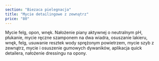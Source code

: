 ```yaml
---
section: "Biezaca pielegnacja"
title: "Mycie detailingowe z zewnątrz"
price: "80"
---
```


Mycie felg, opon, wnęk. Nałożenie piany aktywnej o neutralnym pH, płukanie, mycie ręczne szamponem na dwa wiadra, osuszanie lakieru, wnęk, felg, usuwanie resztek wody sprężonym powietrzem, mycie szyb z zewnątrz, mycie i osuszenie gumowych dywaników, aplikacja quick detailera, nałożenie dressingu na opony.